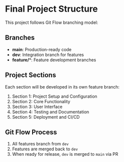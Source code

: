# Final Project Structure

This project follows Git Flow branching model:

## Branches
- **main**: Production-ready code
- **dev**: Integration branch for features
- **feature/***: Feature development branches

## Project Sections
Each section will be developed in its own feature branch:

1. Section 1: Project Setup and Configuration
2. Section 2: Core Functionality
3. Section 3: User Interface
4. Section 4: Testing and Documentation
5. Section 5: Deployment and CI/CD

## Git Flow Process
1. All features branch from `dev`
2. Features are merged back to `dev`
3. When ready for release, `dev` is merged to `main` via PR
